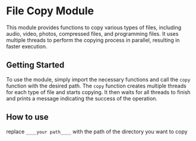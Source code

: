 # File Copy Module

This module provides functions to copy various types of files, including audio, video, photos, compressed files, and programming files. It uses multiple threads to perform the copying process in parallel, resulting in faster execution.

## Getting Started

To use the module, simply import the necessary functions and call the `copy` function with the desired path. The `copy` function creates multiple threads for each type of file and starts copying. It then waits for all threads to finish and prints a message indicating the success of the operation.

## How to use

replace `____your path____` with the path of the directory you want to copy

